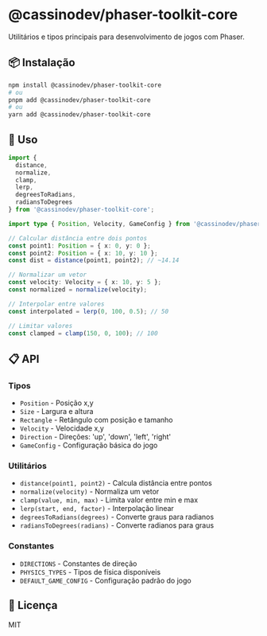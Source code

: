 # @cassinodev/phaser-toolkit-core

Utilitários e tipos principais para desenvolvimento de jogos com Phaser.

## 📦 Instalação

```bash
npm install @cassinodev/phaser-toolkit-core
# ou
pnpm add @cassinodev/phaser-toolkit-core
# ou
yarn add @cassinodev/phaser-toolkit-core
```

## 🚀 Uso

```typescript
import {
  distance,
  normalize,
  clamp,
  lerp,
  degreesToRadians,
  radiansToDegrees
} from '@cassinodev/phaser-toolkit-core';

import type { Position, Velocity, GameConfig } from '@cassinodev/phaser-toolkit-core';

// Calcular distância entre dois pontos
const point1: Position = { x: 0, y: 0 };
const point2: Position = { x: 10, y: 10 };
const dist = distance(point1, point2); // ~14.14

// Normalizar um vetor
const velocity: Velocity = { x: 10, y: 5 };
const normalized = normalize(velocity);

// Interpolar entre valores
const interpolated = lerp(0, 100, 0.5); // 50

// Limitar valores
const clamped = clamp(150, 0, 100); // 100
```

## 📋 API

### Tipos

- `Position` - Posição x,y
- `Size` - Largura e altura  
- `Rectangle` - Retângulo com posição e tamanho
- `Velocity` - Velocidade x,y
- `Direction` - Direções: 'up', 'down', 'left', 'right'
- `GameConfig` - Configuração básica do jogo

### Utilitários

- `distance(point1, point2)` - Calcula distância entre pontos
- `normalize(velocity)` - Normaliza um vetor
- `clamp(value, min, max)` - Limita valor entre min e max
- `lerp(start, end, factor)` - Interpolação linear
- `degreesToRadians(degrees)` - Converte graus para radianos
- `radiansToDegrees(radians)` - Converte radianos para graus

### Constantes

- `DIRECTIONS` - Constantes de direção
- `PHYSICS_TYPES` - Tipos de física disponíveis
- `DEFAULT_GAME_CONFIG` - Configuração padrão do jogo

## 📄 Licença

MIT